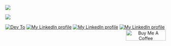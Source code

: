 

![](https://github-readme-stats.spencer741.vercel.app/api?username=spencer741&count_private=true&show_icons=true&custom_title=Summary&theme=light&title_color=0077b5&icon_color=0077b5)

![](https://github-readme-stats.spencer741.vercel.app/api/wakatime?username=@spencer741&theme=light&custom_title=Weekly%20development%20breakdown&title_color=0077b5&icon_color=0077b5)

<p>
<a href="https://dev.to/spencer741" target="_blank"><img align="center" src="https://img.shields.io/badge/DEV.TO-%230A0A0A.svg?&style=for-the-badge&logo=dev-dot-to&logoColor=white" alt="Dev To" ></a>
<a href="https://linkedin.com/in/spencer-arnold741" target="_blank"><img align="center" src="https://img.shields.io/badge/linkedin%20-%230077B5.svg?&style=for-the-badge&logo=linkedin&logoColor=white" alt="My LinkedIn profile" ></a>
<a href="https://stackoverflow.com/users/3358589/spencer741" target="_blank"><img align="center" src="https://img.shields.io/badge/Stack_Overflow-FE7A16?style=for-the-badge&logo=stack-overflow&logoColor=white" alt="My LinkedIn profile" ></a>
<a href="https://github.com/spencer741" target="_blank"><img align="center" src="https://shields-io-visitor-counter.herokuapp.com/badge?page=spencer741.spencer741&color=0077b5&style=for-the-badge&logo=GitHub&logoColor=FFFFFF" alt="My LinkedIn profile" ></a>
 <a align="center" href="https://www.buymeacoffee.com/spencer741" target="_blank"><img src="https://cdn.buymeacoffee.com/buttons/v2/default-yellow.png" alt="Buy Me A Coffee" width="125" height="35" align="right" ></a>
</p>
